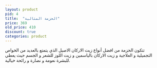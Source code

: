 ```yaml
---
layout: product
pid: 4
title:  "الحزمة المثالية"
price: 369
old_price: 410
discount: true
categories: product
---
```


تتكون الحزمة من افضل أنواع زيت الاركان الاصيل الذي يتمتع بالعديد من الخواص التجميلية و العلاجية و زيت الاركان بالياسمين و زيت اللوز للشعر و الجسم حيث يعطي للبشرة نعومة و نضارة و رائحة خيالية.
